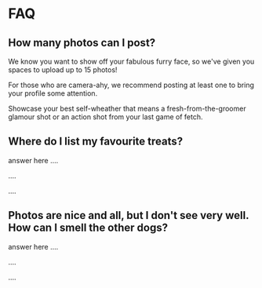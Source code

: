 # FAQ

## How many photos can I post?

We know you want to show off your fabulous furry face, so we've given you spaces to upload up to 15 photos!

For those who are camera-ahy, we recommend posting at least one to bring your profile some attention.

Showcase your best self-wheather that means a fresh-from-the-groomer glamour shot or an action shot from your last game of fetch.


## Where do I list my favourite treats?

answer here ....

....

....


## Photos are nice and all, but I don't see very well. How can I smell the other dogs?

answer here ....

....

....
